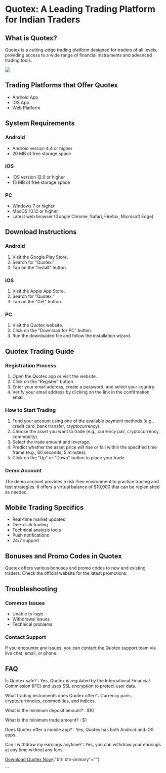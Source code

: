 # Quotex: A Leading Trading Platform for Indian Traders

## What is Quotex?

Quotex is a cutting-edge trading platform designed for traders of all
levels, providing access to a wide range of financial instruments and
advanced trading tools.

[![](https://static.quotex.io/files/1_en/300_250.jpg)](https://traff.sbs/brokerqxsignupf)

## Trading Platforms that Offer Quotex

-   Android App
-   iOS App
-   Web Platform

## System Requirements

### Android

-   Android version 4.4 or higher
-   20 MB of free storage space

### iOS

-   iOS version 12.0 or higher
-   15 MB of free storage space

### PC

-   Windows 7 or higher
-   MacOS 10.12 or higher
-   Latest web browser (Google Chrome, Safari, Firefox, Microsoft Edge)

## Download Instructions

### Android

1.  Visit the Google Play Store.
2.  Search for "Quotex."
3.  Tap on the "Install" button.

### iOS

1.  Visit the Apple App Store.
2.  Search for "Quotex."
3.  Tap on the "Get" button.

### PC

1.  Visit the Quotex website.
2.  Click on the "Download for PC" button.
3.  Run the downloaded file and follow the installation wizard.

## Quotex Trading Guide

### Registration Process

1.  Open the Quotex app or visit the website.
2.  Click on the "Register" button.
3.  Enter your email address, create a password, and select your
    country.
4.  Verify your email address by clicking on the link in the
    confirmation email.

### How to Start Trading

1.  Fund your account using one of the available payment methods (e.g.,
    credit card, bank transfer, cryptocurrency).
2.  Choose the asset you want to trade (e.g., currency pair,
    cryptocurrency, commodity).
3.  Select the trade amount and leverage.
4.  Predict whether the asset price will rise or fall within the
    specified time frame (e.g., 60 seconds, 5 minutes).
5.  Click on the "Up" or "Down" button to place your trade.

### Demo Account

The demo account provides a risk-free environment to practice trading
and test strategies. It offers a virtual balance of \$10,000 that can be
replenished as needed.

## Mobile Trading Specifics

-   Real-time market updates
-   One-click trading
-   Technical analysis tools
-   Push notifications
-   24/7 support

## Bonuses and Promo Codes in Quotex

Quotex offers various bonuses and promo codes to new and existing
traders. Check the official website for the latest promotions.

## Troubleshooting

### Common Issues

-   Unable to login
-   Withdrawal issues
-   Technical problems

### Contact Support

If you encounter any issues, you can contact the Quotex support team via
live chat, email, or phone.

## FAQ

Is Quotex safe?
:   Yes, Quotex is regulated by the International Financial Commission
    (IFC) and uses SSL encryption to protect user data.

What trading instruments does Quotex offer?
:   Currency pairs, cryptocurrencies, commodities, and indices.

What is the minimum deposit amount?
:   \$10

What is the minimum trade amount?
:   \$1

Does Quotex offer a mobile app?
:   Yes, Quotex has both Android and iOS apps.

Can I withdraw my earnings anytime?
:   Yes, you can withdraw your earnings at any time without any fees.

[Download Quotex Now](\%22https://traff.sbs/quotexonelink\%22){."btn
btn-primary"=""}

\`\`\`

